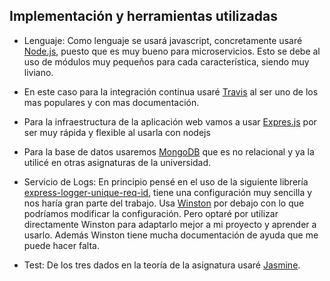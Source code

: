 ## Implementación y herramientas utilizadas
- Lenguaje: Como lenguaje se usará javascript, concretamente usaré [Node.js](https://nodejs.org/es/), puesto que es muy bueno para microservicios. Esto se debe al uso de módulos muy pequeños para cada característica, siendo muy liviano.

- En este caso para la integración continua usaré [Travis](https://travis-ci.org/) al ser uno de los mas populares y con mas documentación.

- Para la infraestructura de la aplicación web vamos a usar [Expres.js](https://expressjs.com/es/) por ser muy rápida y flexible al usarla con nodejs

- Para la base de datos usaremos [MongoDB](https://www.mongodb.com/es) que es no relacional y ya la utilicé en otras asignaturas de la universidad. 

- Servicio de Logs: En principio pensé en el uso de la siguiente librería [express-logger-unique-req-id](https://www.npmjs.com/package/express-logger-unique-req-id), tiene una configuración muy sencilla  y nos haría gran parte del trabajo. Usa [Winston](https://www.npmjs.com/package/winston) por debajo con lo que podríamos modificar la configuración. Pero optaré por utilizar directamente Winston para adaptarlo mejor a mi proyecto y aprender a usarlo. Además Winston tiene mucha documentación de ayuda que me puede hacer falta. 

- Test: De los tres dados en la teoría de la asignatura usaré [Jasmine](https://jasmine.github.io/).
